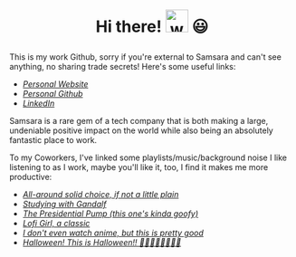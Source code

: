 <h1 align="center">

Hi there! <img src="https://github.com/bbonifacio-at-mudd/bbonifacio-at-mudd/assets/114462423/c51c3fbf-d6a2-4dae-bba0-5d36ba70d464" alt="waving" width="40" height="40"> 😃
</h1>
<p align="left">
This is my work Github, sorry if you're external to Samsara and can't see anything, no sharing trade secrets! Here's some useful links:
</p>
<ul>
  <li><em><a href="https://brandonbonifacio.com/">Personal Website</a></em></li>
  <li><em><a href="https://github.com/bbonifacio-at-mudd/">Personal Github</a></em></li>
  <li><em><a href="https://www.linkedin.com/in/bonifaciob/">LinkedIn</a></em></li>
</ul>

<p align="left">
Samsara is a rare gem of a tech company that is both making a large, undeniable positive impact on the world while also being
an absolutely fantastic place to work.
</p>

<p align="left">
To my Coworkers, I've linked some playlists/music/background noise I like listening to as I work, maybe you'll like it, too, I find it makes
me more productive:
</p> 
<ul>
  <li><em><a href="https://www.youtube.com/watch?v=Hlp6aawXVoY">All-around solid choice, if not a little plain</em></li>
  <li><em><a href="https://www.youtube.com/watch?v=eHqw900CuTY">Studying with Gandalf </em></li>
  <li><em><a href="https://www.youtube.com/watch?v=sl9OmHy6c6o">The Presidential Pump (this one's kinda goofy) </em></li>
  <li><em><a href="https://www.youtube.com/watch?v=jfKfPfyJRdk">Lofi Girl, a classic</em></li>
  <li><em><a href="https://www.youtube.com/watch?v=p77-glF--GA">I don't even watch anime, but this is pretty good</em></li>
  <li><em><a href="https://www.youtube.com/watch?v=coTMbGB2cfM"> Halloween! This is Halloween!! 🎃🎃🎃🎃🎃🎃🎃🎃</em></li>

    
</ul>

<!--
**bbonifacio-at-samsara/bbonifacio-at-samsara** is a ✨ _special_ ✨ repository because its `README.md` (this file) appears on your GitHub profile.

Here are some ideas to get you started:

- 🔭 I’m currently working on ...
- 🌱 I’m currently learning ...
- 👯 I’m looking to collaborate on ...
- 🤔 I’m looking for help with ...
- 💬 Ask me about ...
- 📫 How to reach me: ...
- 😄 Pronouns: ...
- ⚡ Fun fact: ...
-->
